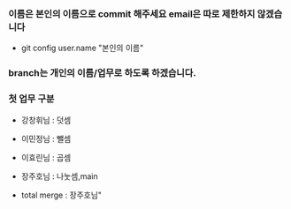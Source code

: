 ### 이름은 본인의 이름으로 commit 해주세요 email은 따로 제한하지 않겠습니다
- git config user.name "본인의 이름"

### branch는 개인의 이름/업무로 하도록 하겠습니다.

### 첫 업무 구분
- 강창휘님 : 덧셈 
- 이민정님 : 뺄셈
- 이효린님 : 곱셈
- 장주호님 : 나눗셈,main

- total merge : 장주호님"
